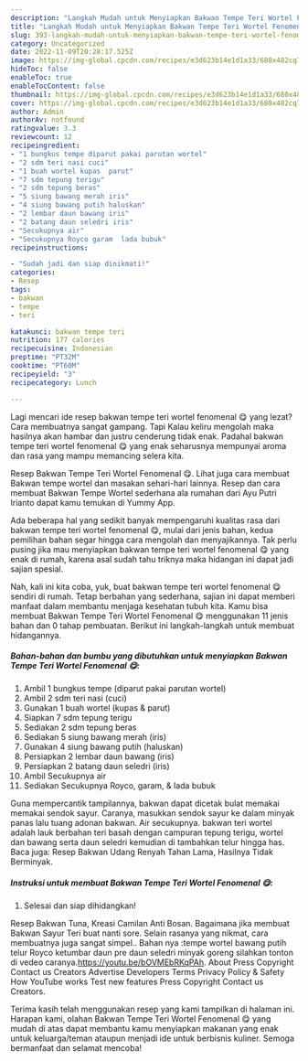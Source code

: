 ```yaml
---
description: "Langkah Mudah untuk Menyiapkan Bakwan Tempe Teri Wortel Fenomenal 😋, Enak"
title: "Langkah Mudah untuk Menyiapkan Bakwan Tempe Teri Wortel Fenomenal 😋, Enak"
slug: 393-langkah-mudah-untuk-menyiapkan-bakwan-tempe-teri-wortel-fenomenal-enak
category: Uncategorized
date: 2022-11-09T20:28:17.525Z
image: https://img-global.cpcdn.com/recipes/e3d623b14e1d1a33/680x482cq70/bakwan-tempe-teri-wortel-fenomenal-foto-resep-utama.jpg
hideToc: false
enableToc: true
enableTocContent: false
thumbnail: https://img-global.cpcdn.com/recipes/e3d623b14e1d1a33/680x482cq70/bakwan-tempe-teri-wortel-fenomenal-foto-resep-utama.jpg
cover: https://img-global.cpcdn.com/recipes/e3d623b14e1d1a33/680x482cq70/bakwan-tempe-teri-wortel-fenomenal-foto-resep-utama.jpg
author: Admin
authorAv: notfound
ratingvalue: 3.3
reviewcount: 12
recipeingredient:
- "1 bungkus tempe diparut pakai parutan wortel"
- "2 sdm teri nasi cuci"
- "1 buah wortel kupas  parut"
- "7 sdm tepung terigu"
- "2 sdm tepung beras"
- "5 siung bawang merah iris"
- "4 siung bawang putih haluskan"
- "2 lembar daun bawang iris"
- "2 batang daun seledri iris"
- "Secukupnya air"
- "Secukupnya Royco garam  lada bubuk"
recipeinstructions:

- "Sudah jadi dan siap dinikmati!"
categories:
- Resep
tags:
- bakwan
- tempe
- teri

katakunci: bakwan tempe teri 
nutrition: 177 calories
recipecuisine: Indonesian
preptime: "PT32M"
cooktime: "PT60M"
recipeyield: "3"
recipecategory: Lunch

---
```



Lagi mencari ide resep bakwan tempe teri wortel fenomenal 😋 yang lezat? Cara membuatnya sangat gampang. Tapi Kalau keliru mengolah maka hasilnya akan hambar dan justru cenderung tidak enak. Padahal bakwan tempe teri wortel fenomenal 😋 yang enak seharusnya mempunyai aroma dan rasa yang mampu memancing selera kita.


Resep Bakwan Tempe Teri Wortel Fenomenal 😋. Lihat juga cara membuat Bakwan tempe wortel dan masakan sehari-hari lainnya. Resep dan cara membuat Bakwan Tempe Wortel sederhana ala rumahan dari Ayu Putri Irianto dapat kamu temukan di Yummy App.

Ada beberapa hal yang sedikit banyak mempengaruhi kualitas rasa dari bakwan tempe teri wortel fenomenal 😋, mulai dari jenis bahan, kedua pemilihan bahan segar hingga cara mengolah dan menyajikannya. Tak perlu pusing jika mau menyiapkan bakwan tempe teri wortel fenomenal 😋 yang enak di rumah, karena asal sudah tahu triknya maka hidangan ini dapat jadi sajian spesial.


Nah, kali ini kita coba, yuk, buat bakwan tempe teri wortel fenomenal 😋 sendiri di rumah. Tetap berbahan yang sederhana, sajian ini dapat memberi manfaat dalam membantu menjaga kesehatan tubuh kita. Kamu bisa membuat Bakwan Tempe Teri Wortel Fenomenal 😋 menggunakan 11 jenis bahan dan 0 tahap pembuatan. Berikut ini langkah-langkah untuk membuat hidangannya.

<!--inarticleads1-->

##### Bahan-bahan dan bumbu yang dibutuhkan untuk menyiapkan Bakwan Tempe Teri Wortel Fenomenal 😋:

1. Ambil 1 bungkus tempe (diparut pakai parutan wortel)
1. Ambil 2 sdm teri nasi (cuci)
1. Gunakan 1 buah wortel (kupas &amp; parut)
1. Siapkan 7 sdm tepung terigu
1. Sediakan 2 sdm tepung beras
1. Sediakan 5 siung bawang merah (iris)
1. Gunakan 4 siung bawang putih (haluskan)
1. Persiapkan 2 lembar daun bawang (iris)
1. Persiapkan 2 batang daun seledri (iris)
1. Ambil Secukupnya air
1. Sediakan Secukupnya Royco, garam, &amp; lada bubuk


Guna mempercantik tampilannya, bakwan dapat dicetak bulat memakai memakai sendok sayur. Caranya, masukkan sendok sayur ke dalam minyak panas lalu tuang adonan bakwan. Air secukupnya. bakwan teri wortel adalah lauk berbahan teri basah dengan campuran tepung terigu, wortel dan bawang serta daun seledri kemudian di tambahkan telur hingga has. Baca juga: Resep Bakwan Udang Renyah Tahan Lama, Hasilnya Tidak Berminyak. 

<!--inarticleads2-->

##### Instruksi untuk membuat Bakwan Tempe Teri Wortel Fenomenal 😋:


1. Selesai dan siap dihidangkan!

Resep Bakwan Tuna, Kreasi Camilan Anti Bosan. Bagaimana jika membuat Bakwan Sayur Teri buat nanti sore. Selain rasanya yang nikmat, cara membuatnya juga sangat simpel.. Bahan nya :tempe wortel bawang putih telur Royco ketumbar daun pre daun seledri minyak goreng silahkan tonton di vedeo caranya.https://youtu.be/bOVMEbRKqPAh. About Press Copyright Contact us Creators Advertise Developers Terms Privacy Policy &amp; Safety How YouTube works Test new features Press Copyright Contact us Creators. 

Terima kasih telah menggunakan resep yang kami tampilkan di halaman ini. Harapan kami, olahan Bakwan Tempe Teri Wortel Fenomenal 😋 yang mudah di atas dapat membantu kamu menyiapkan makanan yang enak untuk keluarga/teman ataupun menjadi ide untuk berbisnis kuliner. Semoga bermanfaat dan selamat mencoba!
